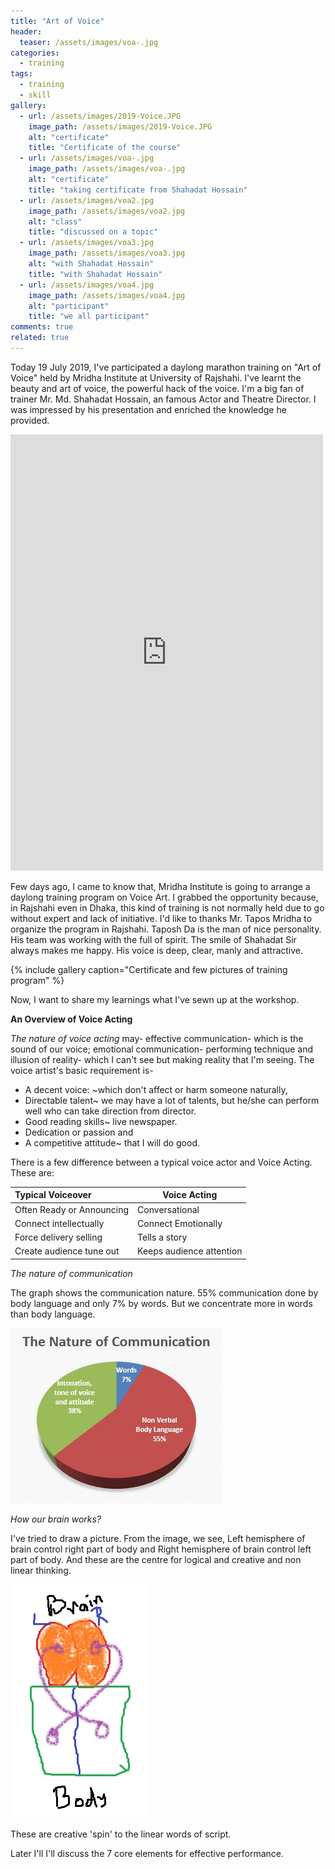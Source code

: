 ```yaml
---
title: "Art of Voice"
header:
  teaser: /assets/images/voa-.jpg
categories:
  - training
tags:
  - training
  - skill
gallery:
  - url: /assets/images/2019-Voice.JPG
    image_path: /assets/images/2019-Voice.JPG
    alt: "certificate"
    title: "Certificate of the course"
  - url: /assets/images/voa-.jpg
    image_path: /assets/images/voa-.jpg
    alt: "certificate"
    title: "taking certificate from Shahadat Hossain"
  - url: /assets/images/voa2.jpg
    image_path: /assets/images/voa2.jpg
    alt: "class"
    title: "discussed on a topic"
  - url: /assets/images/voa3.jpg
    image_path: /assets/images/voa3.jpg
    alt: "with Shahadat Hossain"
    title: "with Shahadat Hossain"
  - url: /assets/images/voa4.jpg
    image_path: /assets/images/voa4.jpg
    alt: "participant"
    title: "we all participant"
comments: true
related: true
---
```

Today 19 July 2019, I've participated a daylong marathon training on "Art of Voice" held by Mridha Institute at University of Rajshahi. I've learnt the beauty and art of voice, the powerful hack of the voice. I'm a big fan of trainer Mr. Md. Shahadat Hossain, an famous Actor and Theatre Director. I was impressed by his presentation and enriched the knowledge he provided. 

<iframe src="https://web.facebook.com/plugins/post.php?href=https%3A%2F%2Fweb.facebook.com%2Fmridhainstitute%2Fposts%2F386392555315017&width=500" width="500" height="698" style="border:none;overflow:hidden" scrolling="no" frameborder="0" allowTransparency="true" allow="encrypted-media"></iframe>

Few days ago, I came to know that, Mridha Institute is going to arrange a daylong training program on Voice Art. I grabbed the opportunity because, in Rajshahi even in Dhaka, this kind of training is not normally held due to go without expert and lack of initiative. I'd like to thanks Mr. Tapos Mridha to organize the program in Rajshahi. Taposh Da is the man of nice personality. His team was working with the full of spirit. The smile of Shahadat Sir always makes me happy. His voice is deep, clear, manly and attractive. 

{% include gallery caption="Certificate and few pictures of training program" %}

Now, I want to share my learnings what I've sewn up at the workshop. 

**An Overview of Voice Acting**

*The nature of voice acting* may- effective communication- which is the sound of our voice; emotional communication- performing technique and illusion of reality- which I can't see but making reality that I'm seeing. The voice artist's basic requirement is- 

- A decent voice: ~which don't affect or harm someone naturally,
- Directable talent~ we may have a lot of talents, but he/she can perform well who can take direction from director. 
- Good reading skills~ live newspaper.
- Dedication or passion and 
- A competitive attitude~ that I will do good. 

There is a few difference between a typical voice actor and Voice Acting. These are: 

| Typical Voiceover         | Voice Acting             |
| :------------------------ | ------------------------ |
| Often Ready or Announcing | Conversational           |
| Connect intellectually    | Connect Emotionally      |
| Force delivery selling    | Tells a story            |
| Create audience tune out  | Keeps audience attention |

*The nature of communication* 

The graph shows the communication nature. 55% communication done by body language and only 7% by words. But we concentrate more in words than body language.

![](/assets/images/communication.JPG)

*How our brain works?* 

I've tried to draw a picture. From the image, we see, Left hemisphere of brain control right part of body and Right hemisphere of brain control left part of body. And these are the centre for logical and creative and non linear thinking. 

![](/assets/images/brain.jpg)

These are creative 'spin' to the linear words of script.

Later I'll I'll discuss the 7 core elements for effective performance.
